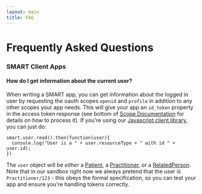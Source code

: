 ```yaml
---
layout: main
title: FAQ
---
```


# Frequently Asked Questions

### SMART Client Apps

#### How do I get information about the current user?
When writing a SMART app, you can get information about the logged in user by requesting the oauth scopes ```openid``` and ```profile``` in addition to any other scopes your app needs. This will give your app an ```id_token``` property in the access token response (see bottom of [Scope Documentation]({{site.baseurl}}authorization/scopes-and-launch-context) for details on how to process it). If you're using our [Javascript client library]({{site.baseurl}}clients/javascript/), you can just do:
```
smart.user.read().then(function(user){
  console.log("User is a " + user.resourceType + " with id " + user.id);
})
```

The ```user``` object will be _either_ a [Patient](https://www.hl7.org/fhir/patient.html), a [Practitioner](https://www.hl7.org/fhir/practitioner.html), or a [RelatedPerson](https://www.hl7.org/fhir/relatedperson.html).  Note that in our sandbox right now we always pretend that the user is ```Practitioner/123``` - this obeys the formal specification, so you can test your app and ensure you're handling tokens correctly.
